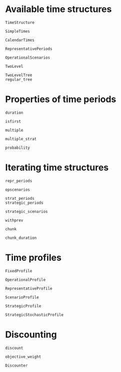 # Available time structures

```@docs
TimeStructure
```

```@docs
SimpleTimes
```

```@docs
CalendarTimes
```

```@docs
RepresentativePeriods
```

```@docs
OperationalScenarios
```

```@docs
TwoLevel
```

```@docs
TwoLevelTree
regular_tree
```

# Properties of time periods

```@docs
duration
```

```@docs
isfirst
```

```@docs
multiple
```

```@docs
multiple_strat
```

```@docs
probability
```

# Iterating time structures

```@docs
repr_periods
```

```@docs
opscenarios
```

```@docs
strat_periods
strategic_periods
```

```@docs
strategic_scenarios
```

```@docs
withprev
```

```@docs
chunk
```

```@docs
chunk_duration
```

# Time profiles

```@docs
FixedProfile
```

```@docs
OperationalProfile
```

```@docs
RepresentativeProfile
```

```@docs
ScenarioProfile
```

```@docs
StrategicProfile
```

```@docs
StrategicStochasticProfile
```

# Discounting

```@docs
discount
```

```@docs
objective_weight
```

```@docs
Discounter
```
